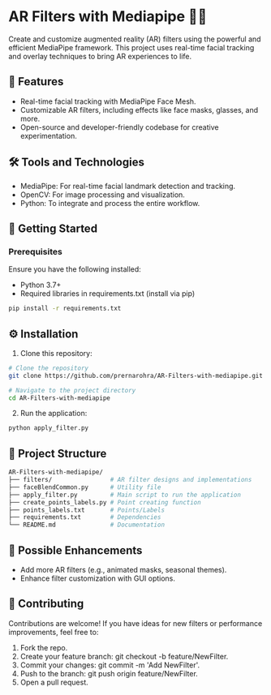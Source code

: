 # AR Filters with Mediapipe :dog::cat:

Create and customize augmented reality (AR) filters using the powerful and efficient MediaPipe framework. This project uses real-time facial tracking and overlay techniques to bring AR experiences to life.

## 🌟 Features

- Real-time facial tracking with MediaPipe Face Mesh.
- Customizable AR filters, including effects like face masks, glasses, and more.
- Open-source and developer-friendly codebase for creative experimentation.

## 🛠️ Tools and Technologies

- MediaPipe: For real-time facial landmark detection and tracking.
- OpenCV: For image processing and visualization.
- Python: To integrate and process the entire workflow.

## 🚀 Getting Started

### Prerequisites

Ensure you have the following installed:

- Python 3.7+
- Required libraries in requirements.txt (install via pip)

```bash
pip install -r requirements.txt
```

## ⚙️ Installation

1. Clone this repository:

```bash
# Clone the repository
git clone https://github.com/prernarohra/AR-Filters-with-mediapipe.git

# Navigate to the project directory
cd AR-Filters-with-mediapipe
```
2. Run the application:

```bash
python apply_filter.py
```

## 📂 Project Structure

```bash
AR-Filters-with-mediapipe/  
├── filters/                # AR filter designs and implementations  
├── faceBlendCommon.py      # Utility file
├── apply_filter.py         # Main script to run the application 
├── create_points_labels.py # Point creating function
├── points_labels.txt       # Points/Labels
├── requirements.txt        # Dependencies  
└── README.md               # Documentation  
```

## 🚧 Possible Enhancements

- Add more AR filters (e.g., animated masks, seasonal themes).
- Enhance filter customization with GUI options.

## 🤝 Contributing

Contributions are welcome! If you have ideas for new filters or performance improvements, feel free to:

1. Fork the repo.
2. Create your feature branch: git checkout -b feature/NewFilter.
3. Commit your changes: git commit -m 'Add NewFilter'.
4. Push to the branch: git push origin feature/NewFilter.
5. Open a pull request.
